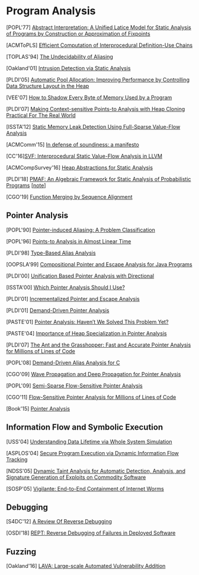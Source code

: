# Program Analysis

[POPL'77] [Abstract Interpretation: A Unified Latice Model for Static Analysis
of Programs by Construction or Approximation of
Fixpoints](https://courses.cs.washington.edu/courses/cse503/10wi/readings/p238-cousot.pdf)

[ACMToPLS] [Efficient Computation of Interprocedural Definition-Use
Chains](http://citeseerx.ist.psu.edu/viewdoc/download?doi=10.1.1.72.8860&rep=rep1&type=pdf)

[TOPLAS'94] [The Undecidability of
Aliasing](http://web.cs.ucla.edu/~palsberg/course/cs232/papers/ramalingam-toplas94.pdf)

[Oakland'01] [Intrusion Detection via Static
Analysis](http://www.csl.sri.com/users/ddean/papers/oakland01.pdf)

[PLDI'05] [Automatic Pool Allocation: Improving Performance by Controlling Data
Structure Layout in the
Heap](https://llvm.org/pubs/2005-05-21-PLDI-PoolAlloc.pdf)

[VEE'07] [How to Shadow Every Byte of Memory Used by a
Program](http://www-leland.stanford.edu/class/cs343/resources/shadow-memory2007.pdf)

[PLDI'07] [Making Context-sensitive Points-to Analysis with Heap Cloning
Practical For The Real World](http://llvm.org/pubs/2007-06-10-PLDI-DSA.pdf)

[ISSTA'12] [Static Memory Leak Detection Using Full-Sparse Value-Flow
Analysis](https://yuleisui.github.io/publications/issta12.pdf)

[ACMComm'15] [In defense of soundiness: a
manifesto](https://dl.acm.org/citation.cfm?doid=2728770.2644805)

[CC'16][SVF: Interprocedural Static Value-Flow Analysis in
LLVM](https://yuleisui.github.io/publications/cc16.pdf)

[ACMCompSurvey'16] [Heap Abstractions for Static
Analysis](https://dl.acm.org/doi/abs/10.1145/2931098)

[PLDI'18] [PMAF: An Algebraic Framework for Static Analysis of Probabilistic
Programs](https://www.cs.cmu.edu/~diw3/papers/WangHR17.pdf)
[[note](notes/pa/pmaf.md)]

[CGO'19] [Function Merging by Sequence
Alignment](http://homepages.inf.ed.ac.uk/hleather/publications/2019_functionmergesequencealign_cgo2019.pdf)


## Pointer Analysis
[POPL'90] [Pointer-induced Aliasing: A Problem
Classification](https://www.cmi.ac.in/~madhavan/courses/program-analysis-2008/papers/landi91-ptr-analysis-popl.pdf)

[POPL'96] [Points-to Analysis in Almost Linear
Time](https://www.cs.cornell.edu/courses/cs711/2005fa/papers/steensgaard-popl96.pdf)

[PLDI'98] [Type-Based Alias
Analysis](http://web.cs.ucla.edu/~palsberg/tba/papers/diwan-mckinley-moss-pldi98.pdf)

[OOPSLA'99] [Compositional Pointer and Escape Analysis for Java
Programs](https://people.csail.mit.edu/rinard/paper/oopsla99.pdf)

[PLDI'00] [Unification Based Pointer Analysis with
Directional](http://web.cs.ucla.edu/~palsberg/course/purdue/cs661/F01/papers/das-pldi00.pdf)

[ISSTA'00] [Which Pointer Analysis Should I
Use?](https://logic.pdmi.ras.ru/~yura/of/alias.pdf)

[PLDI'01] [Incrementalized Pointer and Escape
Analysis](https://people.csail.mit.edu/rinard/paper/pldi01.full.pdf)

[PLDI'01] [Demand-Driven Pointer
Analysis](https://dl.acm.org/doi/10.1145/381694.378802#:~:text=16-,ABSTRACT,a%20program%20or%20program%20component.&text=Specifically%2C%20we%20describe%20a%20demand,%2Dinsensitive%20points%2Dto%20analysis.)

[PASTE'01] [Pointer Analysis: Haven’t We
Solved This Problem Yet?](http://citeseerx.ist.psu.edu/viewdoc/download?doi=10.1.1.91.9469&rep=rep1&type=pdf)

[PASTE'04] [Importance of Heap Specialization in Pointer
Analysis](http://impact.crhc.illinois.edu/shared/papers/paste-04-nystrom.pdf)

[PLDI'07] [The Ant and the Grasshopper: Fast and Accurate Pointer Analysis
for Millions of Lines of Code](https://www.cs.utexas.edu/~lin/papers/pldi07.pdf)

[POPL'08] [Demand-Driven Alias Analysis for
C](https://www.cs.cornell.edu/~xinz/papers/alias-popl08.pdf)

[CGO'09] [Wave Propagation and Deep Propagation for Pointer
Analysis](http://compilers.cs.ucla.edu/fernando/publications/papers/CGO09.pdf)

[POPL'09] [Semi-Sparse Flow-Sensitive Pointer
Analysis](https://sites.cs.ucsb.edu/~benh/research/papers/hardekopf09semisparse.pdf)

[CGO'11] [Flow-Sensitive Pointer Analysis for Millions of Lines of
Code](https://www.cs.utexas.edu/users/lin/papers/cgo11.pdf)

[Book'15] [Pointer Analysis](https://yanniss.github.io/points-to-tutorial15.pdf)


## Information Flow and Symbolic Execution

[USS'04] [Understanding Data Lifetime via Whole System
Simulation](https://benpfaff.org/papers/taint.pdf)

[ASPLOS'04] [Secure Program Execution via Dynamic Information Flow
Tracking](http://csg.csail.mit.edu/pubs/memos/Memo-467/memo-467.pdf)

[NDSS'05] [Dynamic Taint Analysis for Automatic Detection, Analysis,
and Signature Generation of Exploits on Commodity
Software](https://people.eecs.berkeley.edu/~dawnsong/papers/taintcheck.pdf)

[SOSP'05] [Vigilante: End-to-End Containment of Internet
Worms](http://rowstron.azurewebsites.net/MS/VigilanteSOSP.pdf)


## Debugging
[S4DC'12] [A Review Of Reverse
Debugging](http://citeseerx.ist.psu.edu/viewdoc/download?doi=10.1.1.338.3420&rep=rep1&type=pdf)

[OSDI'18] [REPT: Reverse Debugging of Failures in Deployed
Software](https://www.microsoft.com/en-us/research/uploads/prod/2018/08/osdi18-final211.pdf)

## Fuzzing
[Oakland'16] [LAVA: Large-scale Automated Vulnerability
Addition](https://www.andreamambretti.com/files/papers/oakland2016_lava.pdf)
